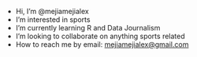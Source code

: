 - Hi, I’m @mejiamejialex
- I’m interested in sports
- I’m currently learning R and Data Journalism
- I’m looking to collaborate on anything sports related
- How to reach me by email: mejiamejialex@gmail.com

<!---
mejiamejialex/mejiamejialex is a ✨ special ✨ repository because its `README.md` (this file) appears on your GitHub profile.
You can click the Preview link to take a look at your changes.
--->
